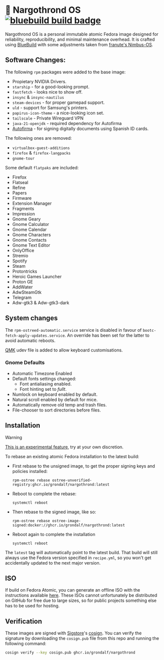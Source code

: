 # 🏰 Nargothrond OS &nbsp; [![bluebuild build badge](https://github.com/grondalf/nargothrond/actions/workflows/build.yml/badge.svg)](https://github.com/grondalf/nargothrond/actions/workflows/build.yml)

Nargothrond OS is a personal immutable atomic Fedora image designed for reliability, reproducibility, and minimal maintenance overhead. It is crafted using [BlueBuild](https://blue-build.org/how-to/setup/) with some adjustments taken from [franute's Nimbus-OS](https://github.com/franute/nimbus-os).

## Software Changes:

The following `rpm` packages were added to the base image:
- Propietary NVIDIA Drivers.
- `starship` - for a good-looking prompt.
- `fastfetch` - looks nice to show off.
- `insync` & `insync-nautilus`
- `steam-devices` - for proper gamepad support.
- `uld` - support for Samsung's printers.
- `papirus-icon-theme` - a nice-looking icon set.
- `tailscale` - Private Wireguard VPN
- `java-21-openjdk` - required dependency for Autofirma
- [Autofirma](https://sede.serviciosmin.gob.es/ES-ES/FIRMAELECTRONICA/Paginas/AutoFirma.aspx) - for signing digitally documents using Spanish ID cards.

The following ones are removed:
- `virtualbox-guest-additions`
- `firefox` & `firefox-langpacks`
- `gnome-tour`

Some default `flatpaks` are included:

- Firefox
- Flatseal
- Refine
- Papers
- Firmware
- Extension Manager
- Fragments
- Impression
- Gnome Geary
- Gnome Calculator
- Gnome Calendar
- Gnome Characters
- Gnome Contacts
- Gnome Text Editor
- OnlyOffice
- Stremio
- Spotify
- Steam
- Protontricks
- Heroic Games Launcher
- Proton GE
- AddWater
- AdwSteamGtk
- Telegram
- Adw-gtk3 & Adw-gtk3-dark

## System changes

The `rpm-ostreed-automatic.service` service is disabled in favour of `bootc-fetch-apply-updates.service`.
An override has been set for the latter to avoid automatic reboots.

[QMK](https://qmk.fm/) udev file is added to allow keyboard customisations.

### Gnome Defaults
- Automatic Timezone Enabled
- Default fonts settings changed:
  - Font antialiasing enabled.
  - Font hinting set to *fullt*.
- Numlock on keyboard enabled by default.
- Natural scroll enabled by default for mice.
- Automatically remove old temp and trash files.
- File-chooser to sort directories before files.

## Installation

> [!WARNING]  
> [This is an experimental feature](https://www.fedoraproject.org/wiki/Changes/OstreeNativeContainerStable), try at your own discretion.

To rebase an existing atomic Fedora installation to the latest build:

- First rebase to the unsigned image, to get the proper signing keys and policies installed:
  ```
  rpm-ostree rebase ostree-unverified-registry:ghcr.io/grondalf/nargothrond:latest
  ```
- Reboot to complete the rebase:
  ```
  systemctl reboot
  ```
- Then rebase to the signed image, like so:
  ```
  rpm-ostree rebase ostree-image-signed:docker://ghcr.io/grondalf/nargothrond:latest
  ```
- Reboot again to complete the installation
  ```
  systemctl reboot
  ```

The `latest` tag will automatically point to the latest build. That build will still always use the Fedora version specified in `recipe.yml`, so you won't get accidentally updated to the next major version.

## ISO

If build on Fedora Atomic, you can generate an offline ISO with the instructions available [here](https://blue-build.org/learn/universal-blue/#fresh-install-from-an-iso). These ISOs cannot unfortunately be distributed on GitHub for free due to large sizes, so for public projects something else has to be used for hosting.

## Verification

These images are signed with [Sigstore](https://www.sigstore.dev/)'s [cosign](https://github.com/sigstore/cosign). You can verify the signature by downloading the `cosign.pub` file from this repo and running the following command:

```bash
cosign verify --key cosign.pub ghcr.io/grondalf/nargothrond
```

